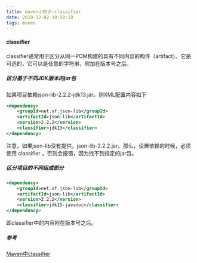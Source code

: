 ```yaml
---
title: maven小知识-classifier
date: 2019-12-02 19:58:19
tags: maven
---
```


#### classifier

classifier通常用于区分从同一POM构建的具有不同内容的构件（artifact）。它是可选的，它可以是任意的字符串，附加在版本号之后。

##### 区分基于不同JDK版本的jar包

如果项目依赖json-lib-2.2.2-jdk13.jar。则XML配置内容如下

```xml
<dependency>  
    <groupId>net.sf.json-lib</groupId>   
    <artifactId>json-lib</artifactId>   
    <version>2.2.2</version>  
    <classifier>jdk13</classifier>    
</dependency>  
```

注意，如果json-lib没有提供，json-lib-2.2.2.jar。那么，设置依赖的时候，必须使用 classifier ，否则会报错，因为找不到指定的jar包。

##### 区分项目的不同组成部分

```xml
<dependency>  
    <groupId>net.sf.json-lib</groupId>   
    <artifactId>json-lib</artifactId>   
    <version>2.2.2</version>  
    <classifier>jdk15-javadoc</classifier>    
</dependency> 
```

即classifier中的内容附在版本号之后。

##### 参考

[Maven中classifier](https://blog.csdn.net/qiumengchen12/article/details/71688395)